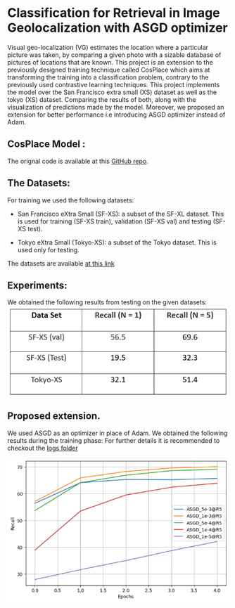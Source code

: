 # Classification for Retrieval in Image Geolocalization with ASGD optimizer
Visual geo-localization (VG) estimates the location where a particular picture was taken, by comparing a given photo with a sizable database of pictures of locations that are known. This project is an extension to the previously designed training technique called CosPlace which aims at transforming the training into a classification problem, contrary to the previously used contrastive learning techniques. This project implements the model over the San Francisco extra small (XS) dataset as well as the tokyo (XS) dataset. Comparing the results of both, along with the visualization of predictions made by the model. Moreover, we proposed an extension for better performance i.e introducing ASGD optimizer instead of Adam.
## CosPlace Model :
The orignal code is available at this [GitHub repo](https://github.com/gmberton/CosPlace).
## The Datasets:
For training we used the following datasets:
- San Francisco eXtra Small (SF-XS): a subset of the SF-XL dataset. This is used
for training (SF-XS train), validation (SF-XS val) and testing (SF-XS test).

- Tokyo eXtra Small (Tokyo-XS): a subset of the Tokyo dataset. This is used
only for testing.

The datasets are available [at this link](https://drive.google.com/drive/folders/1Ucy9JONT26EjDAjIJFhuL9qeLxgSZKmf)

## Experiments:
We obtained the following results from testing on the given datasets:
![](images/results.png)
## Proposed extension. 
We used ASGD as an optimizer in place of Adam. We obtained the following results during the training phase:
For further details it is recommended to checkout the [logs folder](CosPlace/logs/default)

![](images/ASGD_R5.png)

